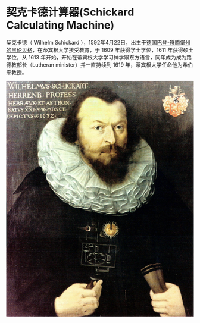 # 契克卡德计算器(Schickard Calculating Machine)

契克卡德（ Wilhelm Schickard ），1592年4月22日，出生于[德国巴登-符腾堡州的黑伦贝格](https://goo.gl/maps/qRNeWREZdQutAE746)，在蒂宾根大学接受教育，于 1609 年获得学士学位，1611 年获得硕士学位，从 1613 年开始，开始在蒂宾根大学学习神学跟东方语言，同年成为成为路德教部长（Lutheran minister）并一直持续到 1619 年，蒂宾根大学任命他为希伯来教授。

![契克卡德（ Wilhelm Schickard ）已上色肖像画](../graphics/wilhelm-schickard-colored.jpg)
